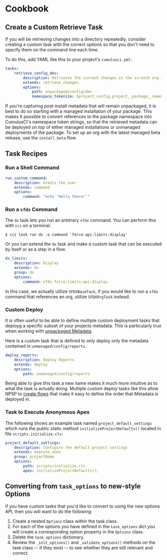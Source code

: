 # Cookbook

## Create a Custom Retrieve Task

If you will be retrieving changes into a directory repeatedly, consider
creating a custom task with the correct options so that you don't need
to specify them on the command line each time.

To do this, add YAML like this to your project's `cumulusci.yml`:

```yaml
tasks:
    retrieve_config_dev:
        description: Retrieves the current changes in the scratch org into unpackaged/config/dev
        extends: retrieve_changes
        options:
            path: unpackaged/config/dev
            namespace_tokenize: $project_config.project__package__namespace
```

If you're capturing post-install metadata that will remain unpackaged,
it is best to do so starting with a managed installation of your
package. This makes it possible to convert references to the package
namespace into CumulusCI's namespace token strings, so that the
retrieved metadata can be deployed on top of either managed
installations or unmanaged deployments of the package. To set up an org
with the latest managed beta release, use the `install_beta` flow.

## Task Recipes

### Run a Shell Command

```yaml
run_custom_command:
    description: Greets the user
    extends: command
    options:
        command: "echo 'Hello there!'"
```

### Run a `sfdx` Command

The `dx` task lets you run an arbitrary `sfdx` command. You can perform
this with `cci` on a terminal:

    $ cci task run dx -o command 'force:api:limits:display'

Or you can extend the `dx` task and make a
custom task that can be executed by itself or as a step in a flow.

```yaml
dx_limits:
    description: Display
    extends: dx
    group: dx
    options:
        command: sfdx force:limits:api:display
```

In this case, we actually utilize `SFDXBaseTask`, if you would like to
run a `sfdx` command that references an org, utilize `SFDXOrgTask`
instead.

### Custom Deploy

It is often useful to be able to define multiple custom deployment tasks
that deployg a specific subset of your projects metadata. This is
particularly true when working with [unpackaged Metadata](unpackaged).

Here is a custom task that is defined to only deploy only the metadata
contained in `unmanaged/config/reports`.

```yaml
deploy_reports:
    description: Deploy Reports
    extends: deploy
    options:
        path: unmanaged/config/reports
```

Being able to give this task a new name makes it much more intuitive as
to what the task is actually doing. Multiple custom deploy tasks like
this allow NPSP to [create flows](https://github.com/SalesforceFoundation/NPSP/blob/87daa94f9494d28ce3a5cc52bd5d5308cc804a2b/cumulusci.yml#L692)
that make it easy to define the order that Metadata is deployed in.

### Task to Execute Anonymous Apex

The following shows an example task named `project_default_settings`
which runs the public static method `initializeProjectDefaults()`
located in file `scripts.initialize.cls`:

```yaml
project_default_settings:
    description: Configure the default project settings
    extends: execute_anon
    group: projectName
    options:
        path: scripts/initialize.cls
        apex: initializeProjectDefaults();
```

## Converting from `task_options` to new-style Options

If you have custom tasks that you'd like to convert to using the new options API, then you will want to do the following:

1. Create a nested `Options` class within the task class.
2. For each of the options you have defined in the `task_options` dict you will create a corresponding option property in the `Options` class.
3. Delete the `task_options` dictionary.
4. Review the `_init_options()` and `_validate_options()` methods on the task class -- if they exist -- to see whether they are still relevant and correct.
